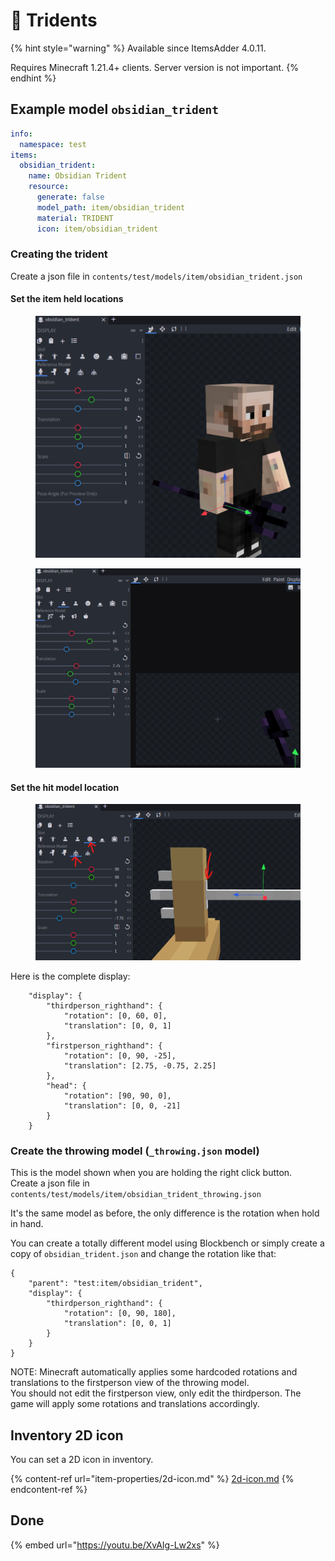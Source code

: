 # 🔱 Tridents

{% hint style="warning" %}
Available since ItemsAdder 4.0.11.

Requires Minecraft 1.21.4+ clients. Server version is not important.
{% endhint %}

## Example model `obsidian_trident`

```yaml
info:
  namespace: test
items:
  obsidian_trident:
    name: Obsidian Trident
    resource:
      generate: false
      model_path: item/obsidian_trident
      material: TRIDENT
      icon: item/obsidian_trident
```

### Creating the trident

Create a json file in `contents/test/models/item/obsidian_trident.json`

#### Set the item held locations

<figure><img src="../../.gitbook/assets/image (1).png" alt=""><figcaption></figcaption></figure>

<figure><img src="../../.gitbook/assets/image (1) (1).png" alt=""><figcaption></figcaption></figure>

#### Set the hit model location

<figure><img src="../../.gitbook/assets/image (2).png" alt=""><figcaption></figcaption></figure>

Here is the complete display:

```
	"display": {
		"thirdperson_righthand": {
			"rotation": [0, 60, 0],
			"translation": [0, 0, 1]
		},
		"firstperson_righthand": {
			"rotation": [0, 90, -25],
			"translation": [2.75, -0.75, 2.25]
		},
		"head": {
			"rotation": [90, 90, 0],
			"translation": [0, 0, -21]
		}
	}
```

### Create the throwing model (`_throwing.json` model)

This is the model shown when you are holding the right click button.\
Create a json file in `contents/test/models/item/obsidian_trident_throwing.json`

It's the same model as before, the only difference is the rotation when hold in hand.

You can create a totally different model using Blockbench or simply create a copy of `obsidian_trident.json` and change the rotation like that:

```
{
	"parent": "test:item/obsidian_trident",
	"display": {
		"thirdperson_righthand": {
			"rotation": [0, 90, 180],
			"translation": [0, 0, 1]
		}
	}
}
```

NOTE: Minecraft automatically applies some hardcoded rotations and translations to the firstperson view of the throwing model.\
You should not edit the firstperson view, only edit the thirdperson. The game will apply some rotations and translations accordingly.

## Inventory 2D icon

You can set a 2D icon in inventory.

{% content-ref url="item-properties/2d-icon.md" %}
[2d-icon.md](item-properties/2d-icon.md)
{% endcontent-ref %}

## Done

{% embed url="https://youtu.be/XvAIg-Lw2xs" %}
